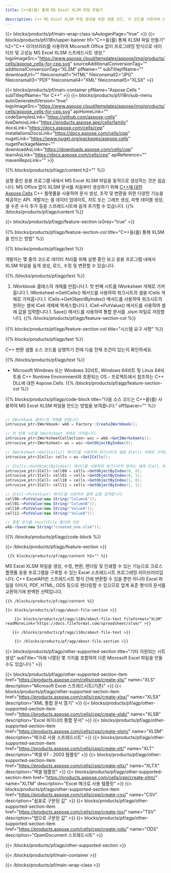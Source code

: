 ```yaml
---
title: C++을(를) 통해 MS Excel XLSM 파일 만들기 

description: C++ MS Excel XLSM 파일 생성을 위한 샘플 코드. 이 코드를 사용하여 C++ 기반 애플리케이션 내에서 MS Excel XLSM 파일을 생성합니다.
---
```

{{< blocks/products/pf/main-wrap-class isAutogenPage="true" >}}
{{< blocks/products/pf/i18n/upper-banner h1="C++을(를) 통해 XLSM 파일 만들기" h2="C++ 라이브러리를 사용하여 Micorsoft Office 없이 프로그래밍 방식으로 네이티브 및 고성능 MS Excel XLSM 스프레드시트 생성." logoImageSrc="https://www.aspose.cloud/templates/aspose/img/products/cells/aspose_cells-for-cpp.svg" sourceAdditionalConversionTag="" additionalConversionTag="XLSM" pfName="" subTitlepfName="" downloadUrl="" fileiconsmall1="HTML" fileiconsmall2="JPG" fileiconsmall3="PDF" fileiconsmall4="XML" fileiconsmall5="XLSX" >}}

{{< blocks/products/pf/main-container pfName="Aspose.Cells " subTitlepfName="for C++" >}}
{{< blocks/products/pf/i18n/sub-menu autoGeneratedVersion="true" logoImageSrc="https://www.aspose.cloud/templates/aspose/img/products/cells/aspose_cells-for-cpp.svg" apiHomeLink="" codeSamplesLink="https://github.com/aspose-cells" liveDemosLink="https://products.aspose.app/cells/family" docsLink="https://docs.aspose.com/cells/cpp" installationsDocsLink="https://docs.aspose.com/cells/cpp" nugetLink="https://www.nuget.org/packages/aspose.cells" nugetPackageName="" downloadAsLink="https://downloads.aspose.com/cells/cpp" learnAsLink="https://docs.aspose.com/cells/cpp" apiReference="" mavenRepoLink="" >}}

{{% blocks/products/pf/agp/content h2="" %}}

 실행 중인 응용 프로그램 내에서 MS Excel XLSM 파일을 동적으로 생성하는 것은 쉽습니다. MS Office 없이 XLSM 문서를 처음부터 생성하기 위해
 [C++에 대한 Aspose.Cells](https://products.aspose.com/cells/cpp) 
 C++ 플랫폼을 사용하여 문서 생성, 조작 및 변환을 위한 다양한 기능을 제공하는 API. 개발자는 셀 데이터 업데이트, 차트 또는 그래프 생성, 피벗 테이블 생성, 셀 수준 수식 추가 등을 스프레드시트에 쉽게 추가할 수 있습니다.
{{% /blocks/products/pf/agp/content %}}                                                                             

{{< blocks/products/pf/agp/feature-section isGrey="true" >}}

{{% blocks/products/pf/agp/feature-section-col title="C++을(를) 통해 XLSM을 만드는 방법" %}}

{{% blocks/products/pf/agp/text %}}

 개발자는 몇 줄의 코드로 데이터 처리를 위해 실행 중인 보고 응용 프로그램 내에서 XLSM 파일을 쉽게 생성, 로드, 수정 및 변환할 수 있습니다.

{{% /blocks/products/pf/agp/text %}}

1. IWorkbook 클래스의 개체를 만듭니다.1. 첫 번째 시트를 IWorksheet 개체로 가져옵니다.1. IWorksheet->GetICells() 메서드를 사용하여 워크시트의 셀을 ICells 개체로 가져옵니다.1. ICells->GetObjectByIndex() 메서드를 사용하여 워크시트의 원하는 셀에 ICell 개체에 액세스합니다.1. ICell->PutValue() 메서드를 사용하여 셀에 값을 입력합니다.1. Save() 메서드를 사용하여 통합 문서를 .xlsm 파일로 저장합니다.
{{% /blocks/products/pf/agp/feature-section-col %}}

{{% blocks/products/pf/agp/feature-section-col title="시스템 요구 사항" %}}

{{% blocks/products/pf/agp/text %}}

C++ 변환 샘플 소스 코드를 실행하기 전에 다음 전제 조건이 있는지 확인하세요. 

{{% /blocks/products/pf/agp/text %}}

- Microsoft Windows 또는 Windows 32비트, Windows 64비트 및 Linux 64비트용 C++ Runtime Environment와 호환되는 OS.- 프로젝트에서 참조하는 C++ DLL에 대한 Aspose.Cells.
{{% /blocks/products/pf/agp/feature-section-col %}}

{{% blocks/products/pf/agp/code-block title="다음 소스 코드는 C++을(를) 사용하여 MS Excel XLSM 파일을 만드는 방법을 보여줍니다." offSpacer="" %}}

```cs

// IWorkbook 클래스의 개체를 만듭니다.
intrusive_ptr<IWorkbook> wkb = Factory::CreateIWorkbook();

// 첫 번째 시트를 IWorksheet 개체로 가져옵니다.
intrusive_ptr<IWorksheetCollection> wsc = wkb->GetIWorksheets();
intrusive_ptr<IWorksheet> ws = wsc->GetObjectByIndex(0);

// IWorksheet->GetICells() 메서드를 사용하여 워크시트의 셀을 ICells 개체로 가져옵니다.
intrusive_ptr<ICells> cells = ws->GetICells();

// ICells->GetObjectByIndex() 메서드를 사용하여 워크시트의 원하는 셀에 ICell 개체에 액세스합니다.
intrusive_ptr<ICell> cell00 = cells->GetObjectByIndex(0, 0);
intrusive_ptr<ICell> cell01 = cells->GetObjectByIndex(0, 1);
intrusive_ptr<ICell> cell10 = cells->GetObjectByIndex(1, 0);
intrusive_ptr<ICell> cell11 = cells->GetObjectByIndex(1, 1);

// ICell->PutValue() 메서드를 사용하여 셀에 값을 입력합니다.
cell00->PutValue(new String("ColumnA"));
cell01->PutValue(new String("ColumnB"));
cell10->PutValue(new String("ValueA"));
cell11->PutValue(new String("ValueB"));

// 통합 문서를 resultFile 폴더에 저장
wkb->Save(new String("created_one.xlsm"));


```

{{% /blocks/products/pf/agp/code-block %}}

{{< /blocks/products/pf/agp/feature-section >}}

<!-- aboutfile Starts -->

     
     {{% blocks/products/pf/agp/content h2="" %}}

MS Excel XLSM 파일을 생성, 수정, 변환, 렌더링 및 인쇄할 수 있는 기능으로 크로스 플랫폼 응용 프로그램을 구축할 수 있는 Excel 스프레드시트 프로그래밍 라이브러리입니다. C++ ExcelAPI은 스프레드시트 형식 간에 변환할 수 있을 뿐만 아니라 Excel 파일을 이미지, PDF, HTML, ODS 등으로 렌더링할 수 있으므로 업계 표준 형식의 문서를 교환하기에 완벽한 선택입니다.



    {{% /blocks/products/pf/agp/content %}}

    {{< blocks/products/pf/agp/about-file-section >}}

        {{< blocks/products/pf/agp/i18n/about-file-text fileFormat="XLSM" readMoreLink="https://docs.fileformat.com/spreadsheet/xlsm/" >}}

       {{< /blocks/products/pf/agp/i18n/about-file-text >}}

        {{< /blocks/products/pf/agp/about-file-section >}}

          

<!-- aboutfile Ends -->

{{< blocks/products/pf/agp/other-supported-section title="기타 지원되는 시트 생성" subTitle="아래 나열된 몇 가지를 포함하여 다른 Microsoft Excel 파일을 만들 수도 있습니다." >}}

{{< blocks/products/pf/agp/other-supported-section-item href="https://products.aspose.com/cells/cpp/create-xls/" name="XLS" description="Microsoft Excel 스프레드시트(기존)" >}} 
{{< blocks/products/pf/agp/other-supported-section-item href="https://products.aspose.com/cells/cpp/create-xlsx/" name="XLSX" description="XML 통합 문서 열기" >}} 
{{< blocks/products/pf/agp/other-supported-section-item href="https://products.aspose.com/cells/cpp/create-xlsb/" name="XLSB" description="Excel 바이너리 통합 문서" >}} 
{{< blocks/products/pf/agp/other-supported-section-item href="https://products.aspose.com/cells/cpp/create-xlsm/" name="XLSM" description="매크로 사용 스프레드시트" >}} 
{{< blocks/products/pf/agp/other-supported-section-item href="https://products.aspose.com/cells/cpp/create-xlt/" name="XLT" description="엑셀 97 - 2003 템플릿" >}} 
{{< blocks/products/pf/agp/other-supported-section-item href="https://products.aspose.com/cells/cpp/create-xltx/" name="XLTX" description="엑셀 템플릿" >}} 
{{< blocks/products/pf/agp/other-supported-section-item href="https://products.aspose.com/cells/cpp/create-xltm/" name="XLTM" description="Excel 매크로 사용 템플릿" >}} 
{{< blocks/products/pf/agp/other-supported-section-item href="https://products.aspose.com/cells/cpp/create-csv/" name="CSV" description="쉼표로 구분된 값" >}} 
{{< blocks/products/pf/agp/other-supported-section-item href="https://products.aspose.com/cells/cpp/create-tsv/" name="TSV" description="탭으로 구분된 값" >}} 
{{< blocks/products/pf/agp/other-supported-section-item href="https://products.aspose.com/cells/cpp/create-ods/" name="ODS" description="OpenDocument 스프레드시트" >}} 

{{< /blocks/products/pf/agp/other-supported-section >}}

{{< /blocks/products/pf/main-container >}}
    
{{< /blocks/products/pf/main-wrap-class >}}
